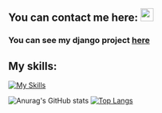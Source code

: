 <h2>You can contact me here: <a href="https://www.linkedin.com/in/dimitar-dimitrov-386888263/"><img src="https://skillicons.dev/icons?i=linkedin" style="width: 26px; margin-bottom: -2px;"/></a>
</h2>
<h3>You can see my django project <a href="http://ec2-16-171-181-110.eu-north-1.compute.amazonaws.com/" target="_blank">here</a>
</h3>

<h2>My skills:</h2>

 [![My Skills](https://skillicons.dev/icons?i=python,django,js,html,css,docker,git,github,linux,postgres,vscode,idea,powershell,stackoverflow)](https://skillicons.dev)

![Anurag's GitHub stats](https://github-readme-stats.vercel.app/api?username=ddimitrovv&show_icons=true&theme=highcontrast)
 [![Top Langs](https://github-readme-stats.vercel.app/api/top-langs/?username=ddimitrovv&layout=compact&theme=highcontrast)](https://github.com/anuraghazra/github-readme-stats)

<!--
**ddimitrovv/ddimitrovv** is a ✨ _special_ ✨ repository because its `README.md` (this file) appears on your GitHub profile.

Here are some ideas to get you started:


- 🔭 I’m currently working on ...
- 🌱 I’m currently learning ...
- 👯 I’m looking to collaborate on ...
- 🤔 I’m looking for help with ...
- 💬 Ask me about ...
- 📫 How to reach me: ...
- 😄 Pronouns: ...
- ⚡ Fun fact: ...
-->

